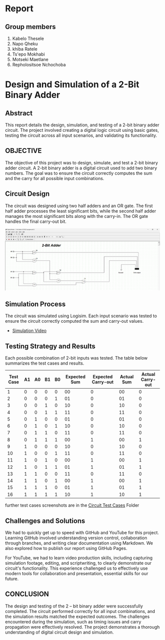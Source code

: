 # Report

## Group members
1. Kabelo Thesele
2. Napo Qheku
3. khiba Ratele
4. Ts'epo Mokhabi
5. Motseki Maetlane
6. Repholositsoe Nchochoba

# Design and Simulation of a 2-Bit Binary Adder

## Abstract
This report details the design, simulation, and testing of a 2-bit binary adder circuit. The project involved creating a digital logic circuit using basic gates, testing the circuit across all input scenarios, and validating its functionality.

## OBJECTIVE
The objective of this project was to design, simulate, and test a 2-bit binary adder circuit. A 2-bit binary adder is a digital circuit used to add two binary numbers. The goal was to ensure the circuit correctly computes the sum and the carry for all possible input combinations.

## Circuit Design
The circuit was designed using two half adders and an OR gate. The first half adder processes the least significant bits, while the second half adder manages the most significant bits along with the carry-in. The OR gate handles the final carry-out bit.

![Circuit Diagram](Binary_Adder_Circuit.png)

## Simulation Process
The circuit was simulated using Logisim. Each input scenario was tested to ensure the circuit correctly computed the sum and carry-out values.

- [Simulation Video](https://youtu.be/o_3akUZPG7s)

## Testing Strategy and Results
Each possible combination of 2-bit inputs was tested. The table below summarizes the test cases and results.

| Test Case | A1 | A0 | B1 | B0 | Expected Sum | Expected Carry-out | Actual Sum | Actual Carry-out |
|-----------|----|----|----|----|--------------|-------------------|------------|-----------------|
| 1         | 0  | 0  | 0  | 0  | 00           | 0                 | 00         | 0               |
| 2         | 0  | 0  | 0  | 1  | 01           | 0                 | 01         | 0               |
| 3         | 0  | 0  | 1  | 0  | 10           | 0                 | 10         | 0               |
| 4         | 0  | 0  | 1  | 1  | 11           | 0                 | 11         | 0               |
| 5         | 0  | 1  | 0  | 0  | 01           | 0                 | 01         | 0               |
| 6         | 0  | 1  | 0  | 1  | 10           | 0                 | 10         | 0               |
| 7         | 0  | 1  | 1  | 0  | 11           | 0                 | 11         | 0               |
| 8         | 0  | 1  | 1  | 1  | 00           | 1                 | 00         | 1               |
| 9         | 1  | 0  | 0  | 0  | 10           | 0                 | 10         | 0               |
| 10        | 1  | 0  | 0  | 1  | 11           | 0                 | 11         | 0               |
| 11        | 1  | 0  | 1  | 0  | 00           | 1                 | 00         | 1               |
| 12        | 1  | 0  | 1  | 1  | 01           | 1                 | 01         | 1               |
| 13        | 1  | 1  | 0  | 0  | 11           | 0                 | 11         | 0               |
| 14        | 1  | 1  | 0  | 1  | 00           | 1                 | 00         | 1               |
| 15        | 1  | 1  | 1  | 0  | 01           | 1                 | 01         | 1               |
| 16        | 1  | 1  | 1  | 1  | 10           | 1                 | 10         | 1               |

further test cases screenshots are in the [Circuit Test Cases](Circuit_Test_Cases) Folder

## Challenges and Solutions
We had to quickly get up to speed with GitHub and YouTube for this project. Learning GitHub involved understanding version control, collaboration through branches, and writing clear documentation using Markdown. We also explored how to publish our report using GitHub Pages.

For YouTube, we had to learn video production skills, including capturing simulation footage, editing, and scriptwriting, to clearly demonstrate our circuit's functionality. This experience challenged us to effectively use modern tools for collaboration and presentation, essential skills for our future.

##	CONCLUSION

The design and testing of the 2 – bit binary adder were successfully completed. The circuit performed correctly for all input combinations, and the simulation results matched the expected outcomes. The challenges encountered during the simulation, such as timing issues and carry propagation were effectively resolved. The project demonstrates a thorough understanding of digital circuit design and simulation.
